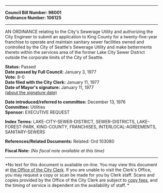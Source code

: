 * * * * *  
  
**Council Bill Number: [](#h0)[](#h2)98001**   
**Ordinance Number: 106125**  
  
* * * * *  
  
AN ORDINANCE relating to the City's Sewerage Utility and authorizing the City Engineer to submit an application to King County for a twenty-five-year franchise to operate and maintain sanitary sewer facilities owned and controlled by the City of Seattle's Sewerage Utility and make betterments thereto within the services area of the former Lake City Sewer District outside the corporate limits of the City of Seattle.  
  
**Status:** Passed   
**Date passed by Full Council:** January 3, 1977   
**Vote:** 8-0   
**Date filed with the City Clerk:** January 11, 1977   
**Date of Mayor's signature:** January 11, 1977   
[(about the signature date)](/~public/approvaldate.htm)   
  
  
**Date introduced/referred to committee:** December 13, 1976   
**Committee:** Utilities   
**Sponsor:** EXECUTIVE REQUEST   
  
**Index Terms:** LAKE-CITY-SEWER-DISTRICT, SEWER-DISTRICTS, LAKE-FOREST-PARK, KING-COUNTY, FRANCHISES, INTERLOCAL-AGREEMENTS, SANITARY-SEWERS  
  
**References/Related Documents:** Related: Ord 103080  
  
**Fiscal Note:** *(No fiscal note available at this time)*  
  
* * * * *  
  
*No text for this document is available on-line. You may view this document at [the Office of the City Clerk](http://www.seattle.gov/leg/clerk/contactUs.htm). If you are unable to visit the Clerk's Office, you may request a copy or scan be made for you by Clerk staff. Scans and copies provided by the Office of the City Clerk are subject to [copy fees](http://clerk.seattle.gov/~public/clerkfees.htm), and the timing of service is dependent on the availability of staff. *  
  
  
